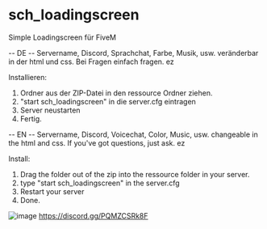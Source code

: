 # sch_loadingscreen
Simple Loadingscreen für FiveM

-- DE --
Servername, Discord, Sprachchat, Farbe, Musik, usw. veränderbar in der html und css.
Bei Fragen einfach fragen. ez

Installieren:
1. Ordner aus der ZIP-Datei in den ressource Ordner ziehen.
2. "start sch_loadingscreen" in die server.cfg eintragen
3. Server neustarten
4. Fertig.

-- EN -- 
Servername, Discord, Voicechat, Color, Music, usw. changeable in the html and css.
If you've got questions, just ask. ez

Install:
1. Drag the folder out of the zip into the ressource folder in your server.
2. type "start sch_loadingscreen" in the server.cfg
3. Restart your server
4. Done.

![image](https://user-images.githubusercontent.com/57913974/222976692-22ae0402-342f-430f-b588-b6ff88bcbb7e.png)
https://discord.gg/PQMZCSRk8F
